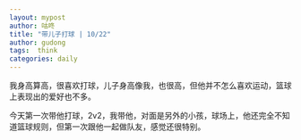 ```yaml
---
layout: mypost
author: 咕咚
title: "带儿子打球 | 10/22"
author: gudong
tags:  think
categories: daily
---
```

我身高算高，很喜欢打球，儿子身高像我，也很高，但他并不怎么喜欢运动，篮球上表现出的爱好也不多。

今天第一次带他打球，2v2，我带他，对面是另外的小孩，球场上，他还完全不知道篮球规则，但第一次跟他一起做队友，感觉还很特别。


